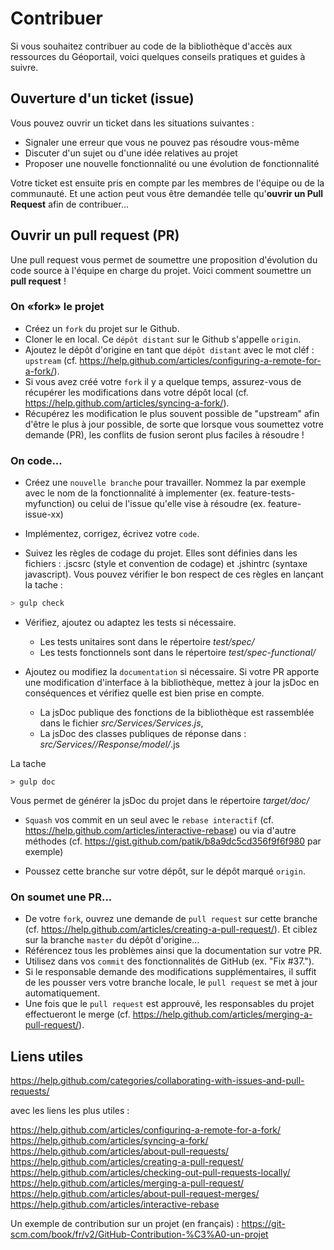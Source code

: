 # Contribuer

Si vous souhaitez contribuer au code de la bibliothèque d'accès aux ressources du Géoportail, voici quelques conseils pratiques et guides à suivre.


## Ouverture d'un ticket (issue)

Vous pouvez ouvrir un ticket dans les situations suivantes :

* Signaler une erreur que vous ne pouvez pas résoudre vous-même
* Discuter d'un sujet ou d'une idée relatives au projet
* Proposer une nouvelle fonctionnalité ou une évolution de fonctionnalité

Votre ticket est ensuite pris en compte par les membres de l'équipe ou de la communauté. Et une action peut vous être demandée telle qu'**ouvrir un Pull Request** afin de contribuer...


## Ouvrir un pull request (PR)

Une pull request vous permet de soumettre une proposition d'évolution du code source à l'équipe en charge du projet. Voici comment soumettre un **pull request** !


### On «fork» le projet

- Créez un `fork` du projet sur le Github.
- Cloner le en local. Ce `dépôt distant` sur le Github s'appelle `origin`.
- Ajoutez le dépôt d'origine en tant que `dépôt distant` avec le mot cléf : `upstream` (cf. https://help.github.com/articles/configuring-a-remote-for-a-fork/).
- Si vous avez créé votre `fork` il y a quelque temps, assurez-vous de récupérer les modifications dans votre dépôt local (cf. https://help.github.com/articles/syncing-a-fork/).
- Récupérez les modification le plus souvent possible de "upstream" afin d'être le plus à jour possible, de sorte que lorsque vous soumettez votre demande (PR), les conflits de fusion seront plus faciles à résoudre !


### On code...

- Créez une `nouvelle branche` pour travailler. Nommez la par exemple avec le nom de la fonctionnalité à implementer (ex. feature-tests-myfunction) ou celui de l'issue qu'elle vise à résoudre (ex. feature-issue-xx)

- Implémentez, corrigez, écrivez votre `code`.

- Suivez les règles de codage du projet. Elles sont définies dans les fichiers : .jscsrc (style et convention de codage) et .jshintrc (syntaxe javascript). Vous pouvez vérifier le bon respect de ces règles en lançant la tache :

``` bash
> gulp check
```

- Vérifiez, ajoutez ou adaptez les tests si nécessaire.

    * Les tests unitaires sont dans le répertoire *test/spec/*
    * Les tests fonctionnels sont dans le répertoire *test/spec-functional/*

- Ajoutez ou modifiez la `documentation` si nécessaire. Si votre PR apporte une modification d'interface à la bibliothèque, mettez à jour la jsDoc en conséquences et vérifiez quelle est bien prise en compte.

    * La jsDoc publique des fonctions de la bibliothèque est rassemblée dans le fichier *src/Services/Services.js*, 
    * La jsDoc des classes publiques de réponse dans : *src/Services/<Service>/Response/model/*.js

La tache 

```
> gulp doc
```

Vous permet de générer la jsDoc du projet dans le répertoire *target/doc/*

- `Squash` vos commit en un seul avec le `rebase interactif` (cf. https://help.github.com/articles/interactive-rebase) ou via d'autre méthodes (cf. https://gist.github.com/patik/b8a9dc5cd356f9f6f980 par exemple)

- Poussez cette branche sur votre dépôt, sur le dépôt marqué `origin`.


### On soumet une PR...

- De votre `fork`, ouvrez une demande de `pull request` sur cette branche (cf. https://help.github.com/articles/creating-a-pull-request/). Et ciblez sur la branche `master` du dépôt d'origine...
- Référencez tous les problèmes ainsi que la documentation sur votre PR.
- Utilisez dans vos `commit` des fonctionnalités de GitHub (ex. "Fix #37.").
- Si le responsable demande des modifications supplémentaires, il suffit de les pousser vers votre branche locale, le `pull request` se met à jour automatiquement.
- Une fois que le `pull request` est approuvé, les responsables du projet effectueront le merge (cf. https://help.github.com/articles/merging-a-pull-request/).


## Liens utiles

https://help.github.com/categories/collaborating-with-issues-and-pull-requests/

avec les liens les plus utiles :

  https://help.github.com/articles/configuring-a-remote-for-a-fork/
  https://help.github.com/articles/syncing-a-fork/
  https://help.github.com/articles/about-pull-requests/
  https://help.github.com/articles/creating-a-pull-request/
  https://help.github.com/articles/checking-out-pull-requests-locally/
  https://help.github.com/articles/merging-a-pull-request/
  https://help.github.com/articles/about-pull-request-merges/
  https://help.github.com/articles/interactive-rebase

Un exemple de contribution sur un projet (en français) :
https://git-scm.com/book/fr/v2/GitHub-Contribution-%C3%A0-un-projet 

